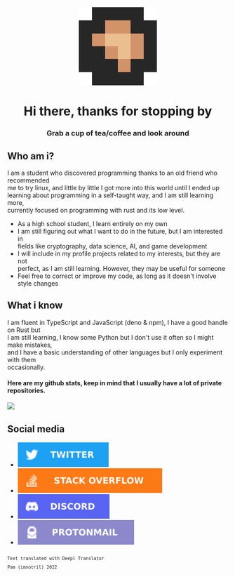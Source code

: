 <!-- Main Readme -->
<div id="header" align="center">
    <a href="#"><img src="https://github.com/imnotril/imnotril/blob/main/Profile/badge_pfp.png"></a>
</div>
<div id="content">
    <div id="title" align="center">
        <h1>Hi there, thanks for stopping by</h1>
        <h3>Grab a cup of tea/coffee and look around</h3>
    </div>
    <div id="who-am-i">
        <h2>Who am i?</h2>
        <p>I am a student who discovered programming thanks to an old friend who recommended<br>
            me to try linux, and little by little I got more into this world until I ended up<br>
            learning about programming in a self-taught way, and I am still learning more,<br>
            currently focused on programming with rust and its low level.
        </p>
        <ul>
            <li>As a high school student, I learn entirely on my own</li>
            <li>I am still figuring out what I want to do in the future, but I am interested in<br>
                fields like cryptography, data science, AI, and game development</li>
            <li>I will include in my profile projects related to my interests, but they are not<br>
                perfect, as I am still learning. However, they may be useful for someone</li>
            <li>Feel free to correct or improve my code, as long as it doesn't involve style changes</li>
        </ul>
    </div>
    <div id="languages">
        <h2>What i know</h2>
        <p>I am fluent in TypeScript and JavaScript (deno & npm), I have a good handle on Rust but<br>
            I am still learning, I know some Python but I don't use it often so I might make mistakes,<br>
            and I have a basic understanding of other languages but I only experiment with them<br>
            occasionally.
        </p>
        <h4>Here are my github stats, keep in mind that I usually have a lot of private repositories.</h4>
        <a href=""><img src="https://github-readme-stats.vercel.app/api?username=imnotril&show_icons=true&theme=rose_pine"></a>
    </div>
    <div id="social">
        <h2>Social media</h2>
        <ul>
            <li><a href="https://twitter.com/imnotril_dev"><img src="https://github.com/imnotril/imnotril/blob/main/Profile/twitter.svg" alt="Twitter"></a></li>
            <li><a href="https://stackoverflow.com/users/20775902"><img src="https://github.com/imnotril/imnotril/blob/main/Profile/stackoverflow.svg" alt="Stack overflow"></a></li>
            <li><a href="https://discord.com/users/1031713816414785546"><img src="https://github.com/imnotril/imnotril/blob/main/Profile/discord.svg" alt="Discord"></a></li>
            <li><a href="mailto:imnotril+ghcontact@proton.me"><img src="https://github.com/imnotril/imnotril/blob/main/Profile/protonmail.svg" alt="Mailto"></a></li>
        </ul>
    </div>
</div>
<div id="footer">
    <sub>
        <code>Text translated with Deepl Translator</code><br>
        <code>Pam (imnotril) 2022</code>
    </sub>
</div>
